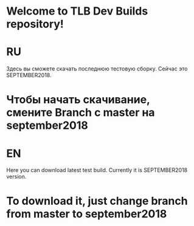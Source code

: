 # Welcome to TLB Dev Builds repository!
# RU
Здесь вы сможете скачать последнюю тестовую сборку. Сейчас это SEPTEMBER2018. 
# Чтобы начать скачивание, смените Branch с master на september2018
# EN
Here you can download latest test build. Currently it is SEPTEMBER2018 version.
# To download it, just change branch from master to september2018
